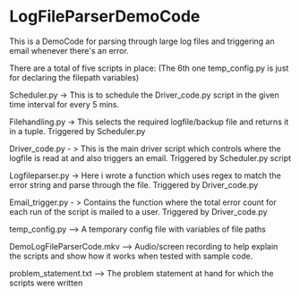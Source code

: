 # LogFileParserDemoCode
This is a DemoCode for parsing through large log files and triggering an email whenever there's an error.

There are a total of five scripts in place: (The 6th one temp_config.py is just for declaring the filepath variables)

Scheduler.py -> This is to schedule the Driver_code.py script in the given time interval for every 5 mins.

Filehandling.py -> This selects the required logfile/backup file and returns it in a tuple. Triggered by Scheduler.py

Driver_code.py - > This is the main driver script which controls where the logfile is read at and also triggers an email. Triggered by Scheduler.py script

Logfileparser.py -> Here i wrote a function which uses regex to match the error string and parse through the file. Triggered by Driver_code.py

Email_trigger.py - > Contains the function where the total error count for each run of the script is mailed to a user. Triggered by Driver_code.py

temp_config.py --> A temporary config file with variables of file paths

DemoLogFileParserCode.mkv --> Audio/screen recording to help explain the scripts and show how it works when tested with sample code.

problem_statement.txt --> The problem statement at hand for which the scripts were written
